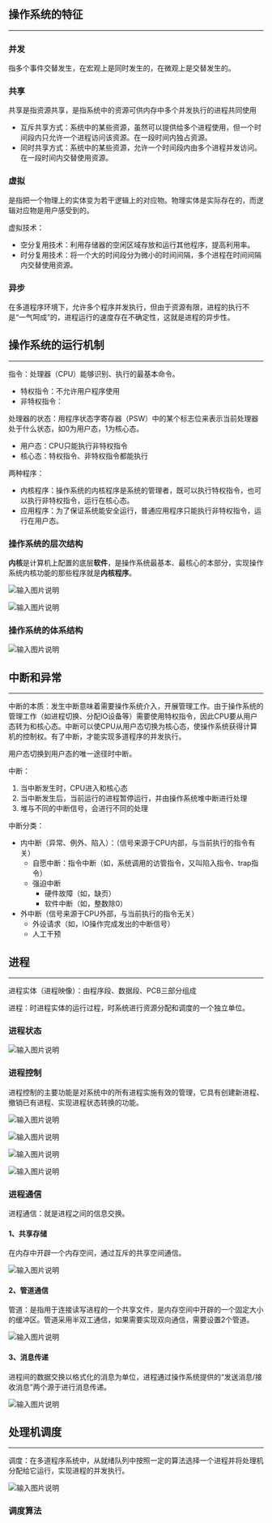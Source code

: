 ## 操作系统的特征

***

### 并发

指多个事件交替发生，在宏观上是同时发生的，在微观上是交替发生的。

### 共享

共享是指资源共享，是指系统中的资源可供内存中多个并发执行的进程共同使用

- 互斥共享方式：系统中的某些资源，虽然可以提供给多个进程使用，但一个时间段内只允许一个进程访问该资源。在一段时间内独占资源。
- 同时共享方式：系统中的某些资源，允许一个时间段内由多个进程并发访问。在一段时间内交替使用资源。

### 虚拟

是指把一个物理上的实体变为若干逻辑上的对应物。物理实体是实际存在的，而逻辑对应物是用户感受到的。

虚拟技术：

- 空分复用技术：利用存储器的空闲区域存放和运行其他程序，提高利用率。
- 时分复用技术：将一个大的时间段分为微小的时间间隔，多个进程在时间间隔内交替使用资源。

### 异步

在多道程序环境下，允许多个程序并发执行，但由于资源有限，进程的执行不是“一气呵成”的，进程运行的速度存在不确定性，这就是进程的异步性。

## 操作系统的运行机制

***



指令：处理器（CPU）能够识别、执行的最基本命令。

- 特权指令：不允许用户程序使用
- 非特权指令：

处理器的状态：用程序状态字寄存器（PSW）中的某个标志位来表示当前处理器处于什么状态，如0为用户态，1为核心态。

- 用户态：CPU只能执行非特权指令
- 核心态：特权指令、非特权指令都能执行

两种程序：

- 内核程序：操作系统的内核程序是系统的管理者，既可以执行特权指令，也可以执行非特权指令，运行在核心态。
- 应用程序：为了保证系统能安全运行，普通应用程序只能执行非特权指令，运行在用户态。

### 操作系统的层次结构

**内核**是计算机上配置的底层**软件**，是操作系统最基本、最核心的本部分，实现操作系统内核功能的那些程序就是**内核程序**。

![输入图片说明](https://foruda.gitee.com/images/1680417365877172655/d3350c87_8616658.png "屏幕截图")

![输入图片说明](https://foruda.gitee.com/images/1680417517758563849/f702770a_8616658.png "屏幕截图")

### 操作系统的体系结构

 ![输入图片说明](https://foruda.gitee.com/images/1680417663973660391/4e7157aa_8616658.png "屏幕截图")

## 中断和异常

***

中断的本质：发生中断意味着需要操作系统介入，开展管理工作。由于操作系统的管理工作（如进程切换、分配IO设备等）需要使用特权指令，因此CPU要从用户态转为和核心态。中断可以使CPU从用户态切换为核心态，使操作系统获得计算机的控制权。有了中断，才能实现多道程序的并发执行。

用户态切换到用户态的唯一途径时中断。

中断：

1. 当中断发生时，CPU进入和核心态
2. 当中断发生后，当前运行的进程暂停运行，并由操作系统堆中断进行处理
3. 堆与不同的中断信号，会进行不同的处理

中断分类：

- 内中断（异常、例外、陷入）：（信号来源于CPU内部，与当前执行的指令有关）
  - 自愿中断：指令中断（如，系统调用的访管指令，又叫陷入指令、trap指令）
  - 强迫中断
    - 硬件故障（如，缺页）
    - 软件中断（如，整数除0）
- 外中断（信号来源于CPU外部，与当前执行的指令无关）
  - 外设请求（如，IO操作完成发出的中断信号）
  - 人工干预

## 进程

***

进程实体（进程映像）：由程序段、数据段、PCB三部分组成

进程：时进程实体的运行过程，时系统进行资源分配和调度的一个独立单位。

### 进程状态

![输入图片说明](https://foruda.gitee.com/images/1680419210214685857/84f047e1_8616658.png "屏幕截图")

### 进程控制

进程控制的主要功能是对系统中的所有进程实施有效的管理，它具有创建新进程、撤销已有进程、实现进程状态转换的功能。

![输入图片说明](https://foruda.gitee.com/images/1680419844909390620/f36eee68_8616658.png "屏幕截图")

![输入图片说明](https://foruda.gitee.com/images/1680419886847805411/fbc610c1_8616658.png "屏幕截图")

![输入图片说明](https://foruda.gitee.com/images/1680419964986551467/0fb70dcc_8616658.png "屏幕截图")

![输入图片说明](https://foruda.gitee.com/images/1680419994264907345/dd185c09_8616658.png "屏幕截图")

### 进程通信

进程通信：就是进程之间的信息交换。

#### 1、共享存储

在内存中开辟一个内存空间，通过互斥的共享空间通信。

![输入图片说明](https://foruda.gitee.com/images/1680420214546865968/e2801157_8616658.png "屏幕截图")

#### 2、管道通信

管道：是指用于连接读写进程的一个共享文件，是内存空间中开辟的一个固定大小的缓冲区。管道采用半双工通信，如果需要实现双向通信，需要设置2个管道。

![输入图片说明](https://foruda.gitee.com/images/1680420494178212016/8d4f5b2d_8616658.png "屏幕截图")

#### 3、消息传递

进程间的数据交换以格式化的消息为单位，进程通过操作系统提供的“发送消息/接收消息”两个源于进行消息传递。

![输入图片说明](https://foruda.gitee.com/images/1680420616959021472/21447c37_8616658.png "屏幕截图")



## 处理机调度

***

调度：在多道程序系统中，从就绪队列中按照一定的算法选择一个进程并将处理机分配给它运行，实现进程的并发执行。

![输入图片说明](https://foruda.gitee.com/images/1680421271985304979/c6008035_8616658.png "屏幕截图")

### 调度算法